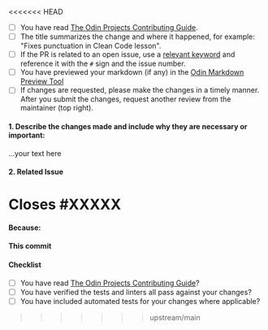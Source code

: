 <<<<<<< HEAD
<!--
Thank you for taking the time to contribute to The Odin Project. In order to get PRs closed in a reasonable amount of time, we request that you include a baseline of information about the changes you are proposing. Please complete each applicable checkbox and answer the following triage questions:
-->

 - [ ] You have read [The Odin Projects Contributing Guide](https://github.com/TheOdinProject/curriculum/blob/main/CONTRIBUTING.md).
 - [ ] The title summarizes the change and where it happened, for example: "Fixes punctuation in Clean Code lesson".
 - [ ] If the PR is related to an open issue, use a [relevant keyword](https://docs.github.com/en/issues/tracking-your-work-with-issues/linking-a-pull-request-to-an-issue) and reference it with the `#` sign and the issue number.
 - [ ] You have previewed your markdown (if any) in the [Odin Markdown Preview Tool](https://www.theodinproject.com/lessons/preview)
 - [ ] If changes are requested, please make the changes in a timely manner. After you submit the changes, request another review from the maintainer (top right).

#### 1. Describe the changes made and include why they are necessary or important:

...your text here

#### 2. Related Issue

Closes #XXXXX
=======
#### Because:
<!--
If your pull request resolves an open issue, please provide a link to it. For example: Resolves: https://github.com/TheOdinProject/theodinproject/issues/1886
Otherwise, please briefly explain why these changes were made, what problem does it solve?.
-->

#### This commit
<!--
A bullet point list of one or more items outlining what was done in this pull request to solve the problem.
-->

#### Checklist
 - [ ] You have read [The Odin Projects Contributing Guide](https://github.com/TheOdinProject/theodinproject/wiki/Contributing-Guide)?
 - [ ] You have verified the tests and linters all pass against your changes?
 - [ ] You have included automated tests for your changes where applicable?
>>>>>>> upstream/main
